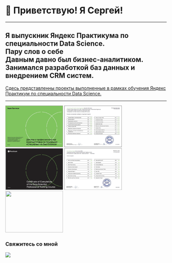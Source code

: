 #  👋 Приветствую! Я Сергей!  
---
Я выпускник Яндекс Практикума по специальности Data Science. 
<br>Пару слов о себе
<br>Давным давно был бизнес-аналитиком.
<br> Занимался разработкой баз данных и внедрением CRM систем.<br>
---
[Сдесь представленны проекты выполненные в рамках обучения Яндекс Практикум по специальности Data Science.](https://github.com/TrollenGoblinson/yandex_practicum.git)

---
<div> <img src="dr1.png" width="180" height="130">
<img src="dr2.png" width="180" height="130">
<img src="d2.png" width="180" height="130">
<img src="d2_2.png" width="180" height="130"> 
<img src="Frame_123.png" width="180" height="130"> 

<h3><b>Свяжитесь со мной</b></h3>
<div id="header" align="left">
<a href = "https://t.me/TrollenGoblinson"><img src= "https://media.giphy.com/media/ya4eevXU490Iw/giphy.gif" width="50"/></a>
</div>


<!--
**TrollenGoblinson/TrollenGoblinson** is a ✨ _special_ ✨ repository because its `README.md` (this file) appears on your GitHub profile.

Here are some ideas to get you started:

- 🔭 I’m currently working on ...
- 🌱 I’m currently learning ...
- 👯 I’m looking to collaborate on ...
- 🤔 I’m looking for help with ...
- 💬 Ask me about ...
- 📫 How to reach me: ...
- 😄 Pronouns: ...
- ⚡ Fun fact: ...
-->
